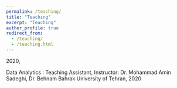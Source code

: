 ```yaml
---
permalink: /teaching/
title: "Teaching"
excerpt: "Teaching"
author_profile: true
redirect_from: 
  - /teaching/
  - /teaching.html
---
```


<!-- 2021-         Ph.D. Computer Science, KTH Royal Institute of Technology in Stockholm , Sweden -->
2020,

 Data Analytics
:   Teaching Assistant, Instructor: Dr. Mohammad Amin Sadeghi, Dr. Behnam Bahrak University of Tehran, 2020
<!-- :   Thesis title: Circuit-level model of adaptive learning under uncertainty

2012-2016 
:   B.S. in Computer Engineering-Software, University of Isfahan, Iran 
:   Thesis title: : Analysis, Design and Implementation of Remote Health Monitoring System through IoT

 -->

<!-- ---
layout: archive
title: "Teaching"
permalink: /teaching/
author_profile: true
---

{% include base_path %}

{% for post in site.teaching reversed %}
  {% include archive-single.html %}
{% endfor %} -->
